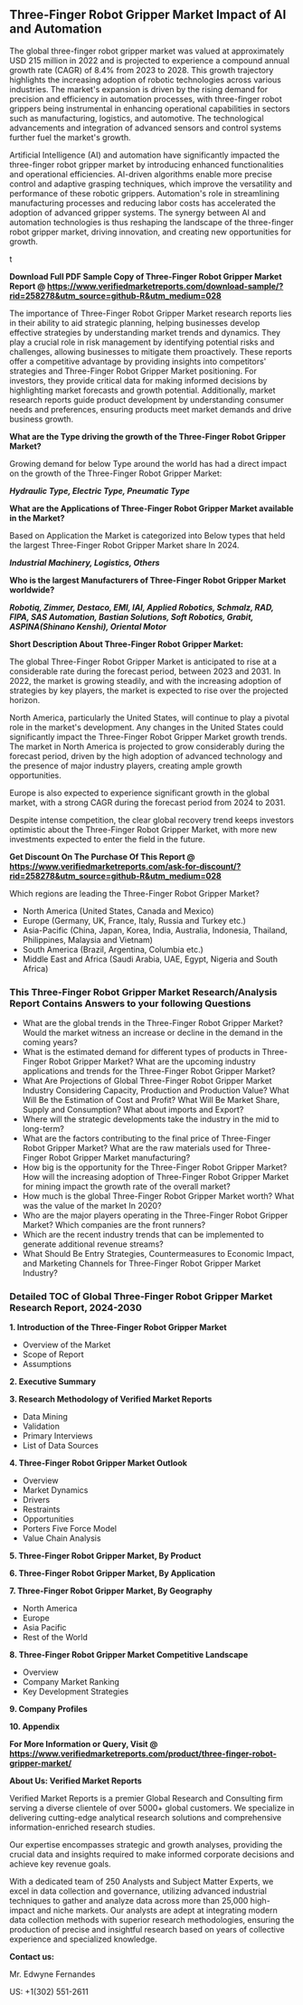 <h2>Three-Finger Robot Gripper Market Impact of AI and Automation</h2><p>The global three-finger robot gripper market was valued at approximately USD 215 million in 2022 and is projected to experience a compound annual growth rate (CAGR) of 8.4% from 2023 to 2028. This growth trajectory highlights the increasing adoption of robotic technologies across various industries. The market's expansion is driven by the rising demand for precision and efficiency in automation processes, with three-finger robot grippers being instrumental in enhancing operational capabilities in sectors such as manufacturing, logistics, and automotive. The technological advancements and integration of advanced sensors and control systems further fuel the market's growth.</p><p>Artificial Intelligence (AI) and automation have significantly impacted the three-finger robot gripper market by introducing enhanced functionalities and operational efficiencies. AI-driven algorithms enable more precise control and adaptive grasping techniques, which improve the versatility and performance of these robotic grippers. Automation's role in streamlining manufacturing processes and reducing labor costs has accelerated the adoption of advanced gripper systems. The synergy between AI and automation technologies is thus reshaping the landscape of the three-finger robot gripper market, driving innovation, and creating new opportunities for growth.</p>t</p><p id="" class=""><strong>Download Full PDF Sample Copy of Three-Finger Robot Gripper Market Report @ <a href="https://www.verifiedmarketreports.com/download-sample/?rid=258278&utm_source=github-R&utm_medium=028" target="_blank">https://www.verifiedmarketreports.com/download-sample/?rid=258278&utm_source=github-R&utm_medium=028</a></strong></p><p>The importance of&nbsp;Three-Finger Robot Gripper Market research reports lies in their ability to aid strategic planning, helping businesses develop effective strategies by understanding market trends and dynamics. They play a crucial role in risk management by identifying potential risks and challenges, allowing businesses to mitigate them proactively. These reports offer a competitive advantage by providing insights into competitors' strategies and Three-Finger Robot Gripper Market positioning. For investors, they provide critical data for making informed decisions by highlighting market forecasts and growth potential. Additionally, market research reports guide product development by understanding consumer needs and preferences, ensuring products meet market demands and drive business growth.</p><p><strong>What are the&nbsp;Type driving the growth of the Three-Finger Robot Gripper Market?</strong></p><p id="" class="">Growing demand for below Type around the world has had a direct impact on the growth of the Three-Finger Robot Gripper Market:</p><em><strong>Hydraulic Type, Electric Type, Pneumatic Type</strong></em></p><strong>What are the&nbsp;Applications&nbsp;of Three-Finger Robot Gripper Market available in the Market?</strong></p><p id="" class="">Based on Application the Market is categorized into Below types that held the largest Three-Finger Robot Gripper Market share In 2024.</p><em><strong>Industrial Machinery, Logistics, Others</strong></em></p><strong>Who is the largest Manufacturers of Three-Finger Robot Gripper Market worldwide?</strong></p><p><em><strong>Robotiq, Zimmer, Destaco, EMI, IAI, Applied Robotics, Schmalz, RAD, FIPA, SAS Automation, Bastian Solutions, Soft Robotics, Grabit, ASPINA(Shinano Kenshi), Oriental Motor</strong></em></p><p id="" class=""><strong>Short Description About Three-Finger Robot Gripper Market:</strong></p><p>The global Three-Finger Robot Gripper Market is anticipated to rise at a considerable rate during the forecast period, between 2023 and 2031. In 2022, the market is growing steadily, and with the increasing adoption of strategies by key players, the market is expected to rise over the projected horizon.</p><p>North America, particularly the United States, will continue to play a pivotal role in the market's development. Any changes in the United States could significantly impact the Three-Finger Robot Gripper Market growth trends. The market in North America is projected to grow considerably during the forecast period, driven by the high adoption of advanced technology and the presence of major industry players, creating ample growth opportunities.</p><p>Europe is also expected to experience significant growth in the global market, with a strong CAGR during the forecast period from 2024 to 2031.</p><p>Despite intense competition, the clear global recovery trend keeps investors optimistic about the Three-Finger Robot Gripper Market, with more new investments expected to enter the field in the future.</p><p id="" class=""><strong>Get Discount On The Purchase Of This Report @ <a href="https://www.verifiedmarketreports.com/ask-for-discount/?rid=258278&utm_source=github-R&utm_medium=028" target="_blank">https://www.verifiedmarketreports.com/ask-for-discount/?rid=258278&utm_source=github-R&utm_medium=028</a></strong></p>Which regions are leading the Three-Finger Robot Gripper Market?</p><ul><li>North America (United States, Canada and Mexico)</li><li>Europe (Germany, UK, France, Italy, Russia and Turkey etc.)</li><li>Asia-Pacific (China, Japan, Korea, India, Australia, Indonesia, Thailand, Philippines, Malaysia and Vietnam)</li><li>South America (Brazil, Argentina, Columbia etc.)</li><li>Middle East and Africa (Saudi Arabia, UAE, Egypt, Nigeria and South Africa)</li></ul><h3 id="" class="">This Three-Finger Robot Gripper Market Research/Analysis Report Contains Answers to your following Questions</h3><ul><li>What are the global trends in the Three-Finger Robot Gripper Market? Would the market witness an increase or decline in the demand in the coming years?</li><li>What is the estimated demand for different types of products in Three-Finger Robot Gripper Market? What are the upcoming industry applications and trends for the Three-Finger Robot Gripper Market?</li><li>What Are Projections of Global Three-Finger Robot Gripper Market Industry Considering Capacity, Production and Production Value? What Will Be the Estimation of Cost and Profit? What Will Be Market Share, Supply and Consumption? What about imports and Export?</li><li>Where will the strategic developments take the industry in the mid to long-term?</li><li>What are the factors contributing to the final price of Three-Finger Robot Gripper Market? What are the raw materials used for Three-Finger Robot Gripper Market manufacturing?</li><li>How big is the opportunity for the Three-Finger Robot Gripper Market? How will the increasing adoption of Three-Finger Robot Gripper Market for mining impact the growth rate of the overall market?</li><li>How much is the global Three-Finger Robot Gripper Market worth? What was the value of the market In 2020?</li><li>Who are the major players operating in the Three-Finger Robot Gripper Market? Which companies are the front runners?</li><li>Which are the recent industry trends that can be implemented to generate additional revenue streams?</li><li>What Should Be Entry Strategies, Countermeasures to Economic Impact, and Marketing Channels for Three-Finger Robot Gripper Market Industry?</li></ul><h3 id="" class="">Detailed TOC of Global Three-Finger Robot Gripper Market Research Report, 2024-2030</h3><p id="" class=""><strong>1. Introduction of the Three-Finger Robot Gripper Market</strong></p><ul><li>Overview of the Market</li><li>Scope of Report</li><li>Assumptions</li></ul><p id="" class=""><strong>2. Executive Summary</strong></p><p id="" class=""><strong>3. Research Methodology of Verified Market Reports</strong></p><ul><li>Data Mining</li><li>Validation</li><li>Primary Interviews</li><li>List of Data Sources</li></ul><p id="" class=""><strong>4. Three-Finger Robot Gripper Market Outlook</strong></p><ul><li>Overview</li><li>Market Dynamics</li><li>Drivers</li><li>Restraints</li><li>Opportunities</li><li>Porters Five Force Model</li><li>Value Chain Analysis</li></ul><p id="" class=""><strong>5. Three-Finger Robot Gripper Market, By Product</strong></p><p id="" class=""><strong>6. Three-Finger Robot Gripper Market, By Application</strong></p><p id="" class=""><strong>7. Three-Finger Robot Gripper Market, By Geography</strong></p><ul><li>North America</li><li>Europe</li><li>Asia Pacific</li><li>Rest of the World</li></ul><p id="" class=""><strong>8. Three-Finger Robot Gripper Market Competitive Landscape</strong></p><ul><li>Overview</li><li>Company Market Ranking</li><li>Key Development Strategies</li></ul><p id="" class=""><strong>9. Company Profiles</strong></p><p id="" class=""><strong>10. Appendix</strong></p><p id="" class=""><strong>For More Information or Query, Visit @ <a href="https://www.verifiedmarketreports.com/product/three-finger-robot-gripper-market/" target="_blank">https://www.verifiedmarketreports.com/product/three-finger-robot-gripper-market/</a></strong></p><p id="" class=""><strong>About Us: Verified Market Reports</strong></p><p id="" class="">Verified Market Reports is a premier Global Research and Consulting firm serving a diverse clientele of over 5000+ global customers. We specialize in delivering cutting-edge analytical research solutions and comprehensive information-enriched research studies.</p><p id="" class="">Our expertise encompasses strategic and growth analyses, providing the crucial data and insights required to make informed corporate decisions and achieve key revenue goals.</p><p id="" class="">With a dedicated team of 250 Analysts and Subject Matter Experts, we excel in data collection and governance, utilizing advanced industrial techniques to gather and analyze data across more than 25,000 high-impact and niche markets. Our analysts are adept at integrating modern data collection methods with superior research methodologies, ensuring the production of precise and insightful research based on years of collective experience and specialized knowledge.</p><p id="" class=""><strong>Contact us:</strong></p><p id="" class="">Mr. Edwyne Fernandes</p><p id="" class="">US: +1(302) 551-2611</p>